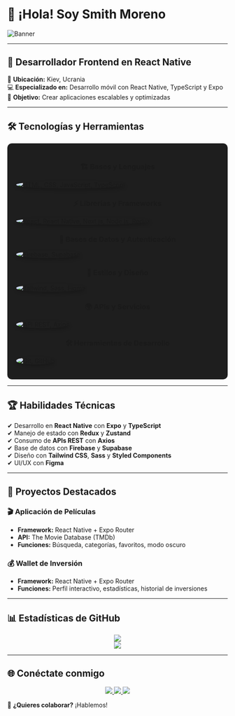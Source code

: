 # 👋 ¡Hola! Soy Smith Moreno

![Banner](./IMG_1366.JPG)

---

## 🚀 Desarrollador Frontend en React Native

📍 **Ubicación:** Kiev, Ucrania  
💻 **Especializado en:** Desarrollo móvil con React Native, TypeScript y Expo  
🎯 **Objetivo:** Crear aplicaciones escalables y optimizadas

---

## 🛠️ Tecnologías y Herramientas

<div align="center" style="background-color:#1E1E1E; padding:20px; border-radius:10px;">

### 🏗️ **Bases y Lenguajes**
<p align="center" style="display:flex; justify-content:space-between;">
  <img src="https://skillicons.dev/icons?i=html,css,js,ts" alt="HTML, CSS, JavaScript, TypeScript" style="box-shadow:0px 4px 8px rgba(0,0,0,0.2); border-radius:50%;"/>
</p>

### ⚡ **Librerías y Frameworks**
<p align="center" style="display:flex; justify-content:space-between;">
  <img src="https://skillicons.dev/icons?i=react,reactnative,nextjs,nodejs,redux" alt="React, React Native, Next.js, Node.js, Redux" style="box-shadow:0px 4px 8px rgba(0,0,0,0.2); border-radius:50%;"/>
</p>

### 📂 **Bases de Datos y Autenticación**
<p align="center" style="display:flex; justify-content:space-between;">
  <img src="https://skillicons.dev/icons?i=firebase,supabase" alt="Firebase, Supabase" style="box-shadow:0px 4px 8px rgba(0,0,0,0.2); border-radius:50%;"/>
</p>

### 🎨 **Estilos y Diseño**
<p align="center" style="display:flex; justify-content:space-between;">
  <img src="https://skillicons.dev/icons?i=tailwind,sass,figma" alt="Tailwind, Sass, Figma" style="box-shadow:0px 4px 8px rgba(0,0,0,0.2); border-radius:50%;"/>
</p>

### 🌍 **APIs y Servicios**
<p align="center" style="display:flex; justify-content:space-between;">
  <img src="https://skillicons.dev/icons?i=rest,axios" alt="API REST, Axios" style="box-shadow:0px 4px 8px rgba(0,0,0,0.2); border-radius:50%;"/>
</p>

### 🛠️ **Herramientas de Desarrollo**
<p align="center" style="display:flex; justify-content:space-between;">
  <img src="https://skillicons.dev/icons?i=git,github" alt="Git, GitHub" style="box-shadow:0px 4px 8px rgba(0,0,0,0.2); border-radius:50%;"/>
</p>

</div>

---

## 🏆 Habilidades Técnicas
✔ Desarrollo en **React Native** con **Expo** y **TypeScript**  
✔ Manejo de estado con **Redux** y **Zustand**  
✔ Consumo de **APIs REST** con **Axios**  
✔ Base de datos con **Firebase** y **Supabase**  
✔ Diseño con **Tailwind CSS**, **Sass** y **Styled Components**  
✔ UI/UX con **Figma**

---

## 🌟 Proyectos Destacados

### 🎬 **Aplicación de Películas**
- **Framework:** React Native + Expo Router
- **API:** The Movie Database (TMDb)
- **Funciones:** Búsqueda, categorías, favoritos, modo oscuro

### 💰 **Wallet de Inversión**
- **Framework:** React Native + Expo Router
- **Funciones:** Perfil interactivo, estadísticas, historial de inversiones

---

## 📊 Estadísticas de GitHub
<p align="center">
  <img src="https://github-readme-stats.vercel.app/api?username=smithmoreno12&show_icons=true&theme=radical" />
  <br>
  <img src="https://github-readme-streak-stats.herokuapp.com/?user=smithmoreno12&theme=radical" />
</p>

---

## 🌐 Conéctate conmigo
<p align="center">
  <a href="https://www.linkedin.com/in/smithmoreno12">
    <img src="https://img.shields.io/badge/LinkedIn-SmithMoreno-blue?style=for-the-badge&logo=linkedin" />
  </a>
  <a href="https://github.com/smithmoreno12">
    <img src="https://img.shields.io/badge/GitHub-smithmoreno12-black?style=for-the-badge&logo=github" />
  </a>
  <a href="https://www.reddit.com/user/Illustrious_Boat_361/">
    <img src="https://img.shields.io/badge/Reddit-smithmoreno12-orange?style=for-the-badge&logo=reddit" />
  </a>
</p>

📩 **¿Quieres colaborar?** ¡Hablemos!
